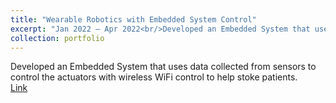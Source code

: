 ```yaml
---
title: "Wearable Robotics with Embedded System Control"
excerpt: "Jan 2022 – Apr 2022<br/>Developed an Embedded System that uses data collected from sensors to control the actuators with wireless WiFi control to help stoke patients."
collection: portfolio
---
```


Developed an Embedded System that uses data collected from sensors to control the actuators with wireless WiFi control to help stoke patients.<br/>
[Link](https://github.com/Tatwik19/Team205-Watching-Distance)

